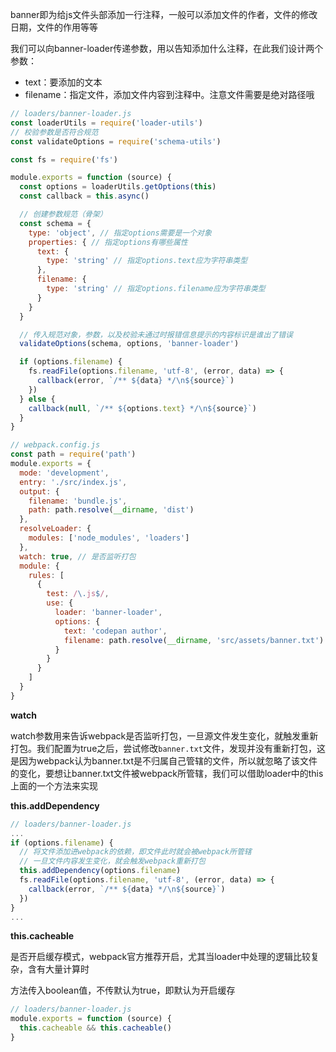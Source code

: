 banner即为给js文件头部添加一行注释，一般可以添加文件的作者，文件的修改日期，文件的作用等等

我们可以向banner-loader传递参数，用以告知添加什么注释，在此我们设计两个参数：
* text：要添加的文本
* filename：指定文件，添加文件内容到注释中。注意文件需要是绝对路径哦

```js
// loaders/banner-loader.js
const loaderUtils = require('loader-utils')
// 校验参数是否符合规范
const validateOptions = require('schema-utils')

const fs = require('fs')

module.exports = function (source) {
  const options = loaderUtils.getOptions(this)
  const callback = this.async()

  // 创建参数规范（骨架）
  const schema = {
    type: 'object', // 指定options需要是一个对象
    properties: { // 指定options有哪些属性
      text: {
        type: 'string' // 指定options.text应为字符串类型
      },
      filename: {
        type: 'string' // 指定options.filename应为字符串类型
      }
    }
  }

  // 传入规范对象，参数，以及校验未通过时报错信息提示的内容标识是谁出了错误
  validateOptions(schema, options, 'banner-loader')

  if (options.filename) {
    fs.readFile(options.filename, 'utf-8', (error, data) => {
      callback(error, `/** ${data} */\n${source}`)
    })
  } else {
    callback(null, `/** ${options.text} */\n${source}`)
  }
}
```
```js
// webpack.config.js
const path = require('path')
module.exports = {
  mode: 'development',
  entry: './src/index.js',
  output: {
    filename: 'bundle.js',
    path: path.resolve(__dirname, 'dist')
  },
  resolveLoader: {
    modules: ['node_modules', 'loaders']
  },
  watch: true, // 是否监听打包
  module: {
    rules: [
      {
        test: /\.js$/,
        use: {
          loader: 'banner-loader',
          options: {
            text: 'codepan author',
            filename: path.resolve(__dirname, 'src/assets/banner.txt')
          }
        }
      }
    ]
  }
}
```

**watch**

watch参数用来告诉webpack是否监听打包，一旦源文件发生变化，就触发重新打包。我们配置为true之后，尝试修改`banner.txt`文件，发现并没有重新打包，这是因为webpack认为banner.txt是不归属自己管辖的文件，所以就忽略了该文件的变化，要想让banner.txt文件被webpack所管辖，我们可以借助loader中的this上面的一个方法来实现

**this.addDependency**
```js
// loaders/banner-loader.js
...
if (options.filename) {
  // 将文件添加进webpack的依赖，即文件此时就会被webpack所管辖
  // 一旦文件内容发生变化，就会触发webpack重新打包
  this.addDependency(options.filename)
  fs.readFile(options.filename, 'utf-8', (error, data) => {
    callback(error, `/** ${data} */\n${source}`)
  })
}
...
```

**this.cacheable**

是否开启缓存模式，webpack官方推荐开启，尤其当loader中处理的逻辑比较复杂，含有大量计算时

方法传入boolean值，不传默认为true，即默认为开启缓存
```js
// loaders/banner-loader.js
module.exports = function (source) {
  this.cacheable && this.cacheable()
}
```
